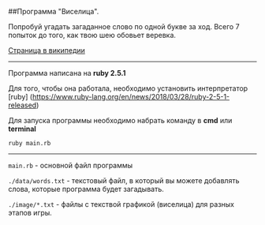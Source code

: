 ##Программа "Виселица".

Попробуй угадать загаданное слово по одной букве за ход.
Всего 7 попыток до того, как твою шею обовьет веревка.

[Страница в википедии](https://ru.wikipedia.org/wiki/%D0%92%D0%B8%D1%81%D0%B5%D0%BB%D0%B8%D1%86%D0%B0_(%D0%B8%D0%B3%D1%80%D0%B0))

----------------------------------------------------------------------------

Программа написана на __ruby 2.5.1__

Для того, чтобы она работала, необходимо установить интерпрeтатор [ruby]
(https://www.ruby-lang.org/en/news/2018/03/28/ruby-2-5-1-released)



Для запуска программы необходимо набрать команду в __cmd__ или __terminal__

`ruby main.rb`

----------------------------------------------------------------------------

`main.rb` - основной файл программы

`./data/words.txt` - текстовый файл, в который вы можете добавлять слова, 
которые программа будет загадывать.

`./image/*.txt` - файлы с текствой графикой (виселица) для разных этапов игры.